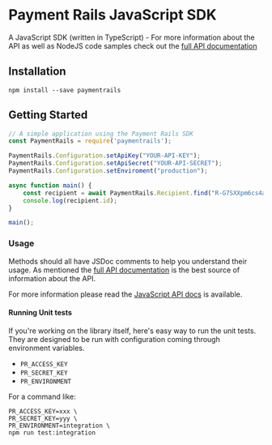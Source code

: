 # Payment Rails JavaScript SDK

A JavaScript SDK (written in TypeScript) - For more information about the API as well as NodeJS code samples check out the [full API documentation](http://docs.paymentrails.com)


## Installation

    npm install --save paymentrails

## Getting Started

```js
// A simple application using the Payment Rails SDK
const PaymentRails = require('paymentrails');

PaymentRails.Configuration.setApiKey("YOUR-API-KEY");
PaymentRails.Configuration.setApiSecret("YOUR-API-SECRET");
PaymentRails.Configuration.setEnviroment("production");

async function main() {
    const recipient = await PaymentRails.Recipient.find("R-G7SXXpm6cs4aTUd9YhmgWC");
    console.log(recipient.id);
}

main();
```

### Usage

Methods should all have JSDoc comments to help you understand their usage. As mentioned the [full API documentation](http://docs.paymentrails.com)
is the best source of information about the API.

For more information please read the [JavaScript API docs](https://github.com/PaymentRails/javascript-sdk/blob/master/docs/api.md) is available.

#### Running Unit tests

If you're working on the library itself, here's easy way to run the unit tests. They are designed to be run with configuration coming through environment variables.
  
  * ``PR_ACCESS_KEY``
  * ``PR_SECRET_KEY``
  * ``PR_ENVIRONMENT``

For a command like:
    
    PR_ACCESS_KEY=xxx \
    PR_SECRET_KEY=yyy \
    PR_ENVIRONMENT=integration \
    npm run test:integration

